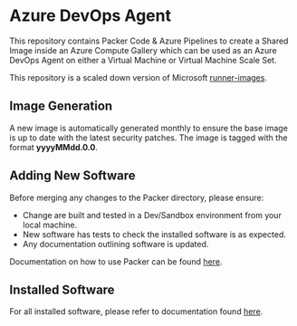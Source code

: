 # Azure DevOps Agent 

This repository contains Packer Code & Azure Pipelines to create a Shared Image inside an Azure Compute Gallery which can be used as an Azure DevOps Agent on either a Virtual Machine or Virtual Machine Scale Set.

This repository is a scaled down version of Microsoft [runner-images](https://github.com/actions/runner-images).

## Image Generation

A new image is automatically generated monthly to ensure the base image is up to date with the latest security patches. The image is tagged with the format **yyyyMMdd.0.0**.

## Adding New Software

Before merging any changes to the Packer directory, please ensure:

- Change are built and tested in a Dev/Sandbox environment from your local machine.
- New software has tests to check the installed software is as expected.
- Any documentation outlining software is updated.

Documentation on how to use Packer can be found [here](https://developer.hashicorp.com/packer/plugins/builders/azure/arm).

## Installed Software

For all installed software, please refer to documentation found [here](https://github.com/hmcts/azure-devops-packer/tree/master/images/linux/ubuntu2204.md).